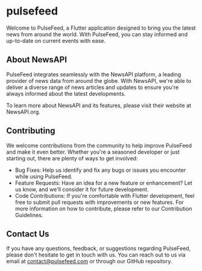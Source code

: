 # pulsefeed

Welcome to PulseFeed, a Flutter application designed to bring you the latest news from around the world. With PulseFeed, you can stay informed and up-to-date on current events with ease. 

## About NewsAPI

PulseFeed integrates seamlessly with the NewsAPI platform, a leading provider of news data from around the globe. With NewsAPI, we're able to deliver a diverse range of news articles and updates to ensure you're always informed about the latest developments.

To learn more about NewsAPI and its features, please visit their website at NewsAPI.org.

## Contributing

We welcome contributions from the community to help improve PulseFeed and make it even better. Whether you're a seasoned developer or just starting out, there are plenty of ways to get involved:

- Bug Fixes: Help us identify and fix any bugs or issues you encounter while using PulseFeed.
- Feature Requests: Have an idea for a new feature or enhancement? Let us know, and we'll consider it for future development.
- Code Contributions: If you're comfortable with Flutter development, feel free to submit pull requests with improvements or new features.
For more information on how to contribute, please refer to our Contribution Guidelines.

## Contact Us

If you have any questions, feedback, or suggestions regarding PulseFeed, please don't hesitate to get in touch with us. You can reach out to us via email at contact@pulsefeed.com or through our GitHub repository.